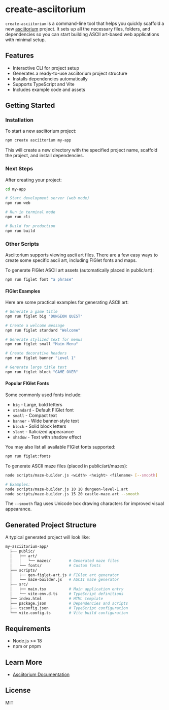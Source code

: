 # create-asciitorium

`create-asciitorium` is a command-line tool that helps you quickly scaffold a new [asciitorium](https://github.com/iroknee/asciitorium) project. It sets up all the necessary files, folders, and dependencies so you can start building ASCII art-based web applications with minimal setup.

## Features

- Interactive CLI for project setup
- Generates a ready-to-use asciitorium project structure
- Installs dependencies automatically
- Supports TypeScript and Vite
- Includes example code and assets

## Getting Started

### Installation

To start a new asciitorium project:

```bash
npm create asciitorium my-app
```

This will create a new directory with the specified project name, scaffold the project, and install dependencies.

### Next Steps

After creating your project:

```bash
cd my-app

# Start development server (web mode)
npm run web

# Run in terminal mode
npm run cli

# Build for production
npm run build
```

### Other Scripts

Asciitorium supports viewing ascii art files. There are a few easy ways to create some specific ascii art, including FIGlet fonts and maps.

To generate FIGlet ASCII art assets (automatically placed in public/art):

```bash
npm run figlet font "a phrase"
```

#### FIGlet Examples

Here are some practical examples for generating ASCII art:

```bash
# Generate a game title
npm run figlet big "DUNGEON QUEST"

# Create a welcome message
npm run figlet standard "Welcome"

# Generate stylized text for menus
npm run figlet small "Main Menu"

# Create decorative headers
npm run figlet banner "Level 1"

# Generate large title text
npm run figlet block "GAME OVER"
```

#### Popular FIGlet Fonts

Some commonly used fonts include:

- `big` - Large, bold letters
- `standard` - Default FIGlet font
- `small` - Compact text
- `banner` - Wide banner-style text
- `block` - Solid block letters
- `slant` - Italicized appearance
- `shadow` - Text with shadow effect

You may also list all available FIGlet fonts supported:

```bash
npm run figlet:fonts
```

To generate ASCII maze files (placed in public/art/mazes):

```bash
node scripts/maze-builder.js <width> <height> <filename> [--smooth]

# Examples:
node scripts/maze-builder.js 10 10 dungeon-level-1.art
node scripts/maze-builder.js 15 20 castle-maze.art --smooth
```

The `--smooth` flag uses Unicode box drawing characters for improved visual appearance.

## Generated Project Structure

A typical generated project will look like:

```bash
my-asciitorium-app/
  ├── public/
  │   ├── art/
  │   │   └── mazes/        # Generated maze files
  │   └── fonts/            # Custom fonts
  ├── scripts/
  │   ├── gen-figlet-art.js # FIGlet art generator
  │   └── maze-builder.js   # ASCII maze generator
  ├── src/
  │   ├── main.tsx          # Main application entry
  │   └── vite-env.d.ts     # TypeScript definitions
  ├── index.html            # HTML template
  ├── package.json          # Dependencies and scripts
  ├── tsconfig.json         # TypeScript configuration
  └── vite.config.ts        # Vite build configuration
```

## Requirements

- Node.js >= 18
- npm or pnpm

## Learn More

- [Asciitorium Documentation](https://github.com/iroknee/asciitorium)

## License

MIT
